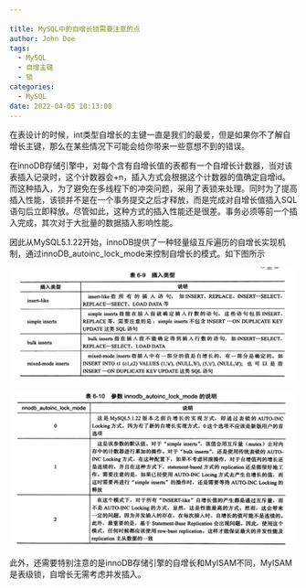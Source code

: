 ```yaml
---

title: MySQL中的自增长锁需要注意的点
author: John Doe
tags:
  - MySQL
  - 自增主键
  - 锁
categories:
  - MySQL
date: 2022-04-05 10:13:00
---
```


在表设计的时候，int类型自增长的主键一直是我们的最爱，但是如果你不了解自增长主键，那么在某些情况下可能会给你带来一些意想不到的错误。

在innoDB存储引擎中，对每个含有自增长值的表都有一个自增长计数器，当对该表插入记录时，这个计数器会+n，插入方式会根据这个计数器的值确定自增id。而这种插入，为了避免在多线程下的冲突问题，采用了表锁来处理。同时为了提高插入性能，该锁并不是在一个事务提交之后才释放，而是完成对自增长值插入SQL语句后立即释放。尽管如此，这种方式的插入性能还是很差。事务必须等前一个插入完成，其次对于大批量的数据插入影响性能。

因此从MySQL5.1.22开始，innoDB提供了一种轻量级互斥遍历的自增长实现机制，通过innoDB_autoinc_lock_mode来控制自增长的模式。如下图所示


 ![upload successful](../images/pasted-175.png)


 ![upload successful](../images/pasted-176.png)
 
 此外，还需要特别注意的是innoDB存储引擎的自增长和MyISAM不同，MyISAM是表级锁，自增长无需考虑并发插入。
